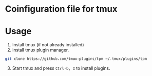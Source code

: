 # Coinfiguration file for tmux

# Usage

1. Install tmux (if not already installed)
2. Install tmux plugin manager.
```bash
git clone https://github.com/tmux-plugins/tpm ~/.tmux/plugins/tpm
```
3. Start tmux and press `Ctrl-b, I` to install plugins.
